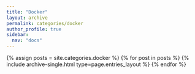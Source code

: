 ```yaml
---
title: "Docker"
layout: archive
permalink: categories/docker
author_profile: true
sidebar:
  nav: "docs"
---
```



{% assign posts = site.categories.docker %}
{% for post in posts %} {% include archive-single.html type=page.entries_layout %} {% endfor %}